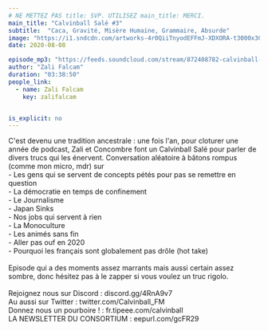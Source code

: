 ```yaml
---
# NE METTEZ PAS title: SVP. UTILISEZ main_title: MERCI.
main_title: "Calvinball Salé #3"
subtitle:  "Caca, Gravité, Misère Humaine, Grammaire, Absurde"
image: "https://i1.sndcdn.com/artworks-4r0QiiTnyodEFFmJ-XDXORA-t3000x3000.jpg"
date: 2020-08-08

episode_mp3: "https://feeds.soundcloud.com/stream/872408782-calvinball-radio-calvinball-sale-3.mp3"
author: "Zali Falcam"
duration: "03:38:50"
people_link: 
  - name: Zali Falcam
    key: zalifalcam


is_explicit: no
---
```


<PodcastHeader/>

<!-- ECRIRE LA DESCRIPTION DE L'EPISODE SOUS CETTE LIGNE -->
C'est devenu une tradition ancestrale : une fois l'an, pour cloturer une année de podcast, Zali et Concombre font un Calvinball Salé pour parler de divers trucs qui les énervent. Conversation aléatoire à bâtons rompus (comme mon micro, mdr) sur <br>- Les gens qui se servent de concepts pétés pour pas se remettre en question<br>- La démocratie en temps de confinement<br>- Le Journalisme<br>- Japan Sinks<br>- Nos jobs qui servent à rien<br>- La Monoculture<br>- Les animés sans fin<br>- Aller pas ouf en 2020<br>- Pourquoi les français sont globalement pas drôle (hot take)<br><br>Episode qui a des moments assez marrants mais aussi certain assez sombre, donc hésitez pas à le zapper si vous voulez un truc rigolo.<br><br>Rejoignez nous sur Discord : discord.gg/4RnA9v7<br>Au aussi sur Twitter : twitter.com/Calvinball_FM<br>Donnez nous un pourboire ! : fr.tipeee.com/calvinball<br>LA NEWSLETTER DU CONSORTIUM : eepurl.com/gcFR29

